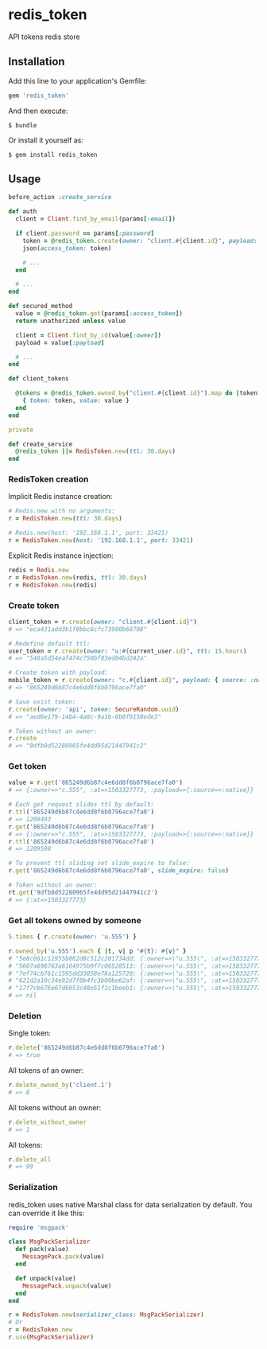 # redis_token

API tokens redis store

## Installation

Add this line to your application's Gemfile:

```ruby
gem 'redis_token'
```

And then execute:

    $ bundle

Or install it yourself as:

    $ gem install redis_token

## Usage

```ruby
before_action :create_service

def auth
  client = Client.find_by_email(params[:email])

  if client.password == params[:password]
    token = @redis_token.create(owner: "client.#{client.id}", payload: { source: :native })
    json(access_token: token)

    # ...
  end

  # ...
end

def secured_method
  value = @redis_token.get(params[:access_token])
  return unathorized unless value

  client = Client.find_by_id(value[:owner])
  payload = value[:payload]

  # ...
end

def client_tokens

  @tokens = @redis_token.owned_by("client.#{client.id}").map do |token, value|
    { token: token, value: value }
  end
end

private

def create_service
  @redis_token ||= RedisToken.new(ttl: 30.days)
end
```

### RedisToken creation

Implicit Redis instance creation:

```ruby
# Redis.new with no arguments:
r = RedisToken.new(ttl: 30.days)

# Redis.new(host: '192.168.1.1', port: 33421)
r = RedisToken.new(host: '192.168.1.1', port: 33421)
```

Explicit Redis instance injection:

```ruby
redis = Redis.new
r = RedisToken.new(redis, ttl: 30.days)
r = RedisToken.new(redis)
```

### Create token

```ruby
client_token = r.create(owner: "client.#{client.id}")
# => "eca431add3b1f0bbc6cfc73980b68708"

# Redefine default ttl:
user_token = r.create(owner: "u:#{current_user.id}", ttl: 15.hours)
# => "548a5d54eaf474c750bf83ed04bd242a"

# Create token with payload:
mobile_token = r.create(owner: "c.#{client.id}", payload: { source: :native })
# => "865249d6b87c4e6dd8f6b0796ace7fa0"

# Save exist token:
r.create(owner: 'api', token: SecureRandom.uuid)
# => "aed6e179-14b4-4a8c-9a1b-6b0f9150ede3"

# Token without an owner:
r.create
# => "9dfb0d52280965fe4dd95d21447941c2"
```

### Get token

```ruby
value = r.get('865249d6b87c4e6dd8f6b0796ace7fa0')
# => {:owner=>"c.555", :at=>1503327773, :payload=>{:source=>:native}}

# Each get request slides ttl by default:
r.ttl('865249d6b87c4e6dd8f6b0796ace7fa0')
# => 1209493
r.get('865249d6b87c4e6dd8f6b0796ace7fa0')
# => {:owner=>"c.555", :at=>1503327773, :payload=>{:source=>:native}}
r.ttl('865249d6b87c4e6dd8f6b0796ace7fa0')
# => 1209598

# To prevent ttl sliding set slide_expire to false:
r.get('865249d6b87c4e6dd8f6b0796ace7fa0', slide_expire: false)

# Token without an owner:
rt.get('9dfb0d52280965fe4dd95d21447941c2')
# => {:at=>1503327773}
```

### Get all tokens owned by someone

```ruby
5.times { r.create(owner: 'u.555') }

r.owned_by('u.555').each { |t, v| p "#{t}: #{v}" }
# "5e8c661c11955b062d8c512c201734dd: {:owner=>\"u.555\", :at=>1503327773}"
# "5607a698763a6164975b9ffc06528513: {:owner=>\"u.555\", :at=>1503327773}"
# "7ef74cb761c1595dd33058e78a125720: {:owner=>\"u.555\", :at=>1503327773}"
# "621d2a10c34e92d7f0b4fc3b00be62af: {:owner=>\"u.555\", :at=>1503327773}"
# "17f7cb676e67d6b53c48e51f1c1beeb1: {:owner=>\"u.555\", :at=>1503327773}"
# => nil
```

### Deletion

Single token:
```ruby
r.delete('865249d6b87c4e6dd8f6b0796ace7fa0')
# => true
```

All tokens of an owner:
```ruby
r.delete_owned_by('client.1')
# => 8
```

All tokens without an owner:
```ruby
r.delete_without_owner
# => 1
```

All tokens:
```ruby
r.delete_all
# => 99
```

### Serialization

redis_token uses native Marshal class for data serialization by default. You can override it like this:

```ruby
require 'msgpack'

class MsgPackSerializer
  def pack(value)
    MessagePack.pack(value)
  end

  def unpack(value)
    MessagePack.unpack(value)
  end
end

r = RedisToken.new(serializer_class: MsgPackSerializer)
# Or
r = RedisToken.new
r.use(MsgPackSerializer)
```
